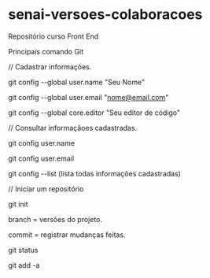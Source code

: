 # senai-versoes-colaboracoes
Repositório curso Front End

Principais comando Git

// Cadastrar informações.

git config --global user.name "Seu Nome"

git config --global user.email "nome@email.com"

git config --global core.editor "Seu editor de código"


// Consultar informaçãoes cadastradas.

git config user.name

git config user.email

git config --list (lista todas informações cadastradas)


// Iniciar um repositório

git init

branch = versões do projeto.

commit = registrar mudanças feitas.


git status

git add -a

